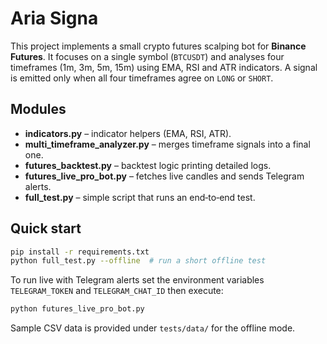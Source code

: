 # Aria Signa

This project implements a small crypto futures scalping bot for **Binance Futures**.
It focuses on a single symbol (`BTCUSDT`) and analyses four timeframes (1m, 3m, 5m, 15m)
using EMA, RSI and ATR indicators. A signal is emitted only when all four timeframes
agree on `LONG` or `SHORT`.

## Modules

- **indicators.py** – indicator helpers (EMA, RSI, ATR).
- **multi_timeframe_analyzer.py** – merges timeframe signals into a final one.
- **futures_backtest.py** – backtest logic printing detailed logs.
- **futures_live_pro_bot.py** – fetches live candles and sends Telegram alerts.
- **full_test.py** – simple script that runs an end‑to‑end test.

## Quick start

```bash
pip install -r requirements.txt
python full_test.py --offline  # run a short offline test
```

To run live with Telegram alerts set the environment variables
`TELEGRAM_TOKEN` and `TELEGRAM_CHAT_ID` then execute:

```bash
python futures_live_pro_bot.py
```

Sample CSV data is provided under `tests/data/` for the offline mode.

